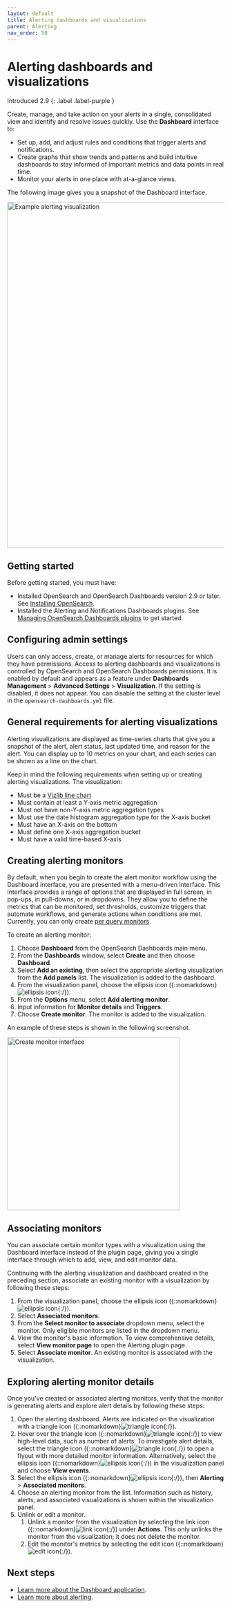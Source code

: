 ```yaml
---
layout: default
title: Alerting dashboards and visualizations 
parent: Alerting
nav_order: 50
---
```


# Alerting dashboards and visualizations
Introduced 2.9
{: .label .label-purple }

Create, manage, and take action on your alerts in a single, consolidated view and identify and resolve issues quickly. Use the **Dashboard** interface to:

- Set up, add, and adjust rules and conditions that trigger alerts and notifications.
- Create graphs that show trends and patterns and build intuitive dashboards to stay informed of important metrics and data points in real time.
- Monitor your alerts in one place with at-a-glance views.

The following image gives you a snapshot of the Dashboard interface. 

<img src="{{site.url}}{{site.baseurl}}/images/dashboards/alerting-dashboard.png" alt="Example alerting visualization" width="800" height="800">

## Getting started 

Before getting started, you must have:

- Installed OpenSearch and OpenSearch Dashboards version 2.9 or later. See [Installing OpenSearch]({{site.url}}{{site.baseurl}}/install-and-configure/install-opensearch/index/).
- Installed the Alerting and Notifications Dashboards plugins. See [Managing OpenSearch Dashboards plugins]({{site.url}}{{site.baseurl}}/install-and-configure/install-dashboards/plugins/) to get started.

## Configuring admin settings

Users can only access, create, or manage alerts for resources for which they have permissions. Access to alerting dashboards and visualizations is controlled by OpenSearch and OpenSearch Dashboards permissions. It is enabled by default and appears as a feature under **Dashboards Management** > **Advanced Settings** > **Visualization**. If the setting is disabled, it does not appear. You can disable the setting at the cluster level in the `opensearch-dashboards.yml` file.

## General requirements for alerting visualizations

Alerting visualizations are displayed as time-series charts that give you a snapshot of the alert, alert status, last updated time, and reason for the alert. You can display up to 10 metrics on your chart, and each series can be shown as a line on the chart.

Keep in mind the following requirements when setting up or creating alerting visualizations. The visualization:

- Must be a [Vizlib line chart](https://community.vizlib.com/support/solutions/articles/35000107262-vizlib-line-chart-introduction)
- Must contain at least a Y-axis metric aggregation
- Must not have non-Y-axis metric aggregation types
- Must use the date histogram aggregation type for the X-axis bucket
- Must have an X-axis on the bottom
- Must define one X-axis aggregation bucket
- Must have a valid time-based X-axis

## Creating alerting monitors

By default, when you begin to create the alert monitor workflow using the Dashboard interface, you are presented with a menu-driven interface. This interface provides a range of options that are displayed in full screen, in pop-ups, in pull-downs, or in dropdowns. They allow you to define the metrics that can be monitored, set thresholds, customize triggers that automate workflows, and generate actions when conditions are met. Currently, you can only create [per query monitors]({{site.url}}{{site.baseurl}}/observing-your-data/alerting/monitors/).

To create an alerting monitor: 

1. Choose **Dashboard** from the OpenSearch Dashboards main menu.
2. From the **Dashboards** window, select **Create** and then choose **Dashboard**.
3. Select **Add an existing**, then select the appropriate alerting visualization from the **Add panels** list. The visualization is added to the dashboard.
4. From the visualization panel, choose the ellipsis icon ({::nomarkdown}<img src="{{site.url}}{{site.baseurl}}/images/ellipsis-icon.png" class="inline-icon" alt="ellipsis icon"/>{:/}). 
5. From the **Options** menu, select **Add alerting monitor**.
6. Input information for **Monitor details** and **Triggers**.
7. Choose **Create monitor**. The monitor is added to the visualization.  

An example of these steps is shown in the following screenshot.

<img src="{{site.url}}{{site.baseurl}}/images/dashboards/create-monitor-menu.png" alt="Create monitor interface" width="400" height="400">

## Associating monitors

You can associate certain monitor types with a visualization using the Dashboard interface instead of the plugin page, giving you a single interface through which to add, view, and edit monitor data.

Continuing with the alerting visualization and dashboard created in the preceding section, associate an existing monitor with a visualization by following these steps: 

1. From the visualization panel, choose the ellipsis icon ({::nomarkdown}<img src="{{site.url}}{{site.baseurl}}/images/ellipsis-icon.png" class="inline-icon" alt="ellipsis icon"/>{:/}).
2. Select **Associated monitors**.
3. From the **Select monitor to associate** dropdown menu, select the monitor. Only eligible monitors are listed in the dropdown menu. 
4. View the monitor's basic information. To view comprehensive details, select **View monitor page** to open the Alerting plugin page.
5. Select **Associate monitor**. An existing monitor is associated with the visualization.

## Exploring alerting monitor details

Once you've created or associated alerting monitors, verify that the monitor is generating alerts and explore alert details by following these steps:

1. Open the alerting dashboard. Alerts are indicated on the visualization with a triangle icon ({::nomarkdown}<img src="{{site.url}}{{site.baseurl}}/images/dashboards/triangle-icon.png" class="inline-icon" alt="triangle icon"/>{:/}). 
2. Hover over the triangle icon ({::nomarkdown}<img src="{{site.url}}{{site.baseurl}}/images/dashboards/triangle-icon.png" class="inline-icon" alt="triangle icon"/>{:/}) to view high-level data, such as number of alerts. To investigate alert details, select the triangle icon ({::nomarkdown}<img src="{{site.url}}{{site.baseurl}}/images/dashboards/triangle-icon.png" class="inline-icon" alt="triangle icon"/>{:/}) to open a flyout with more detailed monitor information. Alternatively, select the ellipsis icon ({::nomarkdown}<img src="{{site.url}}{{site.baseurl}}/images/ellipsis-icon.png" class="inline-icon" alt="ellipsis icon"/>{:/}) in the visualization panel and choose **View events**.
3. Select the ellipsis icon ({::nomarkdown}<img src="{{site.url}}{{site.baseurl}}/images/ellipsis-icon.png" class="inline-icon" alt="ellipsis icon"/>{:/}), then **Alerting** > **Associated monitors**.
4. Choose an alerting monitor from the list. Information such as history, alerts, and associated visualizations is shown within the visualization panel.
5. Unlink or edit a monitor. 
   1. Unlink a monitor from the visualization by selecting the link icon ({::nomarkdown}<img src="{{site.url}}{{site.baseurl}}/images/dashboards/link-icon.png" class="inline-icon" alt="link icon"/>{:/}) under **Actions**. This only unlinks the monitor from the visualization; it does not delete the monitor.
   2. Edit the monitor's metrics by selecting the edit icon ({::nomarkdown}<img src="{{site.url}}{{site.baseurl}}/images/dashboards/edit-icon.png" class="inline-icon" alt="edit icon"/>{:/}).

## Next steps

- [Learn more about the Dashboard application]({{site.url}}{{site.baseurl}}/dashboards/dashboard/index/).
- [Learn more about alerting]({{site.url}}{{site.baseurl}}/observing-your-data/alerting/index/).
